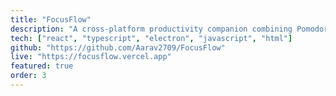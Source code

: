 ```yaml
---
title: "FocusFlow"
description: "A cross-platform productivity companion combining Pomodoro timers, task tracking, and ambient focus spaces in a sleek Electron desktop app."
tech: ["react", "typescript", "electron", "javascript", "html"]
github: "https://github.com/Aarav2709/FocusFlow"
live: "https://focusflow.vercel.app"
featured: true
order: 3
---
```

